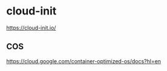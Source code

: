 # cloud-init

https://cloud-init.io/

## COS

https://cloud.google.com/container-optimized-os/docs?hl=en
